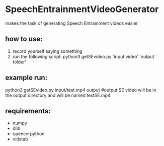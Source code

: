 # SpeechEntrainmentVideoGenerator
makes the task of generating Speech Entrainment videos easier

## how to use: 
1) record yourself saying something
2) run the following script: python3 getSEvideo.py 'input video' 'output folder'

## example run:
python3 getSEvideo.py input/test.mp4 output #output SE video will be in the output directory and will be named testSE.mp4

## requirements:
- numpy
- dlib
- opencv-python
- vidstab
